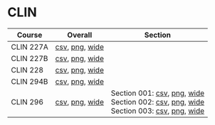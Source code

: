 # CLIN

| Course | Overall | Section |
| ------ | ------- | ------- |
| CLIN 227A | [csv](https://github.com/UCSD-Historical-Enrollment-Data/2025Winter/blob/main/overall/CLIN%20227A.csv), [png](https://raw.githubusercontent.com/UCSD-Historical-Enrollment-Data/2025Winter/main/plot_overall/CLIN%20227A.png), [wide](https://raw.githubusercontent.com/UCSD-Historical-Enrollment-Data/2025Winter/main/plot_overall_wide/CLIN%20227A.png) |  |
| CLIN 227B | [csv](https://github.com/UCSD-Historical-Enrollment-Data/2025Winter/blob/main/overall/CLIN%20227B.csv), [png](https://raw.githubusercontent.com/UCSD-Historical-Enrollment-Data/2025Winter/main/plot_overall/CLIN%20227B.png), [wide](https://raw.githubusercontent.com/UCSD-Historical-Enrollment-Data/2025Winter/main/plot_overall_wide/CLIN%20227B.png) |  |
| CLIN 228 | [csv](https://github.com/UCSD-Historical-Enrollment-Data/2025Winter/blob/main/overall/CLIN%20228.csv), [png](https://raw.githubusercontent.com/UCSD-Historical-Enrollment-Data/2025Winter/main/plot_overall/CLIN%20228.png), [wide](https://raw.githubusercontent.com/UCSD-Historical-Enrollment-Data/2025Winter/main/plot_overall_wide/CLIN%20228.png) |  |
| CLIN 294B | [csv](https://github.com/UCSD-Historical-Enrollment-Data/2025Winter/blob/main/overall/CLIN%20294B.csv), [png](https://raw.githubusercontent.com/UCSD-Historical-Enrollment-Data/2025Winter/main/plot_overall/CLIN%20294B.png), [wide](https://raw.githubusercontent.com/UCSD-Historical-Enrollment-Data/2025Winter/main/plot_overall_wide/CLIN%20294B.png) |  |
| CLIN 296 | [csv](https://github.com/UCSD-Historical-Enrollment-Data/2025Winter/blob/main/overall/CLIN%20296.csv), [png](https://raw.githubusercontent.com/UCSD-Historical-Enrollment-Data/2025Winter/main/plot_overall/CLIN%20296.png), [wide](https://raw.githubusercontent.com/UCSD-Historical-Enrollment-Data/2025Winter/main/plot_overall_wide/CLIN%20296.png) | Section 001: [csv](https://github.com/UCSD-Historical-Enrollment-Data/2025Winter/blob/main/section/CLIN%20296_001.csv), [png](https://raw.githubusercontent.com/UCSD-Historical-Enrollment-Data/2025Winter/main/plot_section/CLIN%20296_001.png), [wide](https://raw.githubusercontent.com/UCSD-Historical-Enrollment-Data/2025Winter/main/plot_section_wide/CLIN%20296_001.png)<br>Section 002: [csv](https://github.com/UCSD-Historical-Enrollment-Data/2025Winter/blob/main/section/CLIN%20296_002.csv), [png](https://raw.githubusercontent.com/UCSD-Historical-Enrollment-Data/2025Winter/main/plot_section/CLIN%20296_002.png), [wide](https://raw.githubusercontent.com/UCSD-Historical-Enrollment-Data/2025Winter/main/plot_section_wide/CLIN%20296_002.png)<br>Section 003: [csv](https://github.com/UCSD-Historical-Enrollment-Data/2025Winter/blob/main/section/CLIN%20296_003.csv), [png](https://raw.githubusercontent.com/UCSD-Historical-Enrollment-Data/2025Winter/main/plot_section/CLIN%20296_003.png), [wide](https://raw.githubusercontent.com/UCSD-Historical-Enrollment-Data/2025Winter/main/plot_section_wide/CLIN%20296_003.png) |
